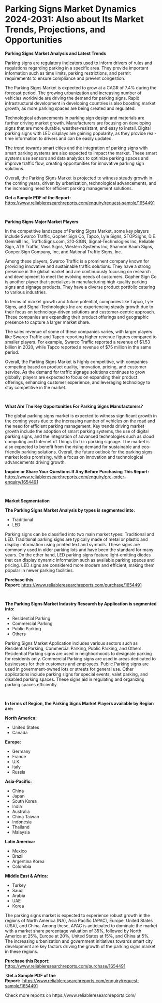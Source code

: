 <p><h1>Parking Signs Market Dynamics 2024-2031: Also about Its Market Trends, Projections, and Opportunities</h1></p><p><strong>Parking Signs Market Analysis and Latest Trends</strong></p>
<p><p>Parking signs are regulatory indicators used to inform drivers of rules and regulations regarding parking in a specific area. They provide important information such as time limits, parking restrictions, and permit requirements to ensure compliance and prevent congestion.</p><p>The Parking Signs Market is expected to grow at a CAGR of 7.4% during the forecast period. The growing urbanization and increasing number of vehicles worldwide are driving the demand for parking signs. Rapid infrastructural development in developing countries is also boosting market growth, as more parking spaces are being created and regulated.</p><p>Technological advancements in parking sign design and materials are further driving market growth. Manufacturers are focusing on developing signs that are more durable, weather-resistant, and easy to install. Digital parking signs with LED displays are gaining popularity, as they provide real-time information to drivers and can be easily updated.</p><p>The trend towards smart cities and the integration of parking signs with smart parking systems are also expected to impact the market. These smart systems use sensors and data analytics to optimize parking spaces and improve traffic flow, creating opportunities for innovative parking sign solutions.</p><p>Overall, the Parking Signs Market is projected to witness steady growth in the coming years, driven by urbanization, technological advancements, and the increasing need for efficient parking management solutions.</p></p>
<p><strong>Get a Sample PDF of the Report:&nbsp;</strong> <a href="https://www.reliableresearchreports.com/enquiry/request-sample/1654491">https://www.reliableresearchreports.com/enquiry/request-sample/1654491</a></p>
<p>&nbsp;</p>
<p><strong>Parking Signs Major Market Players</strong></p>
<p><p>In the competitive landscape of Parking Signs Market, some key players include Swarco Traffic, Gopher Sign Co, Tapco, Lyle Signs, STOPSigns, D.E. Gemmill Inc, TrafficSigns.com, 310-SIGN, Signal-Technologies Inc, Reliable Sign, ATS Traffic, Voss Signs, Western Systems Inc, Shannon Baum Signs, Cooper Sign Company, Inc, and National Traffic Signs, Inc.</p><p>Among these players, Swarco Traffic is a prominent company known for providing innovative and sustainable traffic solutions. They have a strong presence in the global market and are continuously focusing on research and development to meet the evolving needs of customers. Gopher Sign Co is another player that specializes in manufacturing high-quality parking signs and signage products. They have a diverse product portfolio catering to various industries.</p><p>In terms of market growth and future potential, companies like Tapco, Lyle Signs, and Signal-Technologies Inc are experiencing steady growth due to their focus on technology-driven solutions and customer-centric approach. These companies are expanding their product offerings and geographic presence to capture a larger market share.</p><p>The sales revenue of some of these companies varies, with larger players like Swarco Traffic and Tapco reporting higher revenue figures compared to smaller players. For example, Swarco Traffic reported a revenue of $1.53 billion in 2020, while Tapco reported a revenue of $75 million in the same period.</p><p>Overall, the Parking Signs Market is highly competitive, with companies competing based on product quality, innovation, pricing, and customer service. As the demand for traffic signage solutions continues to grow globally, players are expected to focus on expanding their product offerings, enhancing customer experience, and leveraging technology to stay competitive in the market.</p></p>
<p>&nbsp;</p>
<p><strong>What Are The Key Opportunities For Parking Signs Manufacturers?</strong></p>
<p><p>The global parking signs market is expected to witness significant growth in the coming years due to the increasing number of vehicles on the road and the need for efficient parking management. Key trends driving market growth include the adoption of smart parking systems, the use of digital parking signs, and the integration of advanced technologies such as cloud computing and Internet of Things (IoT) in parking signage. The market is also expected to benefit from the rising demand for sustainable and eco-friendly parking solutions. Overall, the future outlook for the parking signs market looks promising, with a focus on innovation and technological advancements driving growth.</p></p>
<p><strong>Inquire or Share Your Questions If Any Before Purchasing This Report:</strong> <a href="https://www.reliableresearchreports.com/enquiry/pre-order-enquiry/1654491">https://www.reliableresearchreports.com/enquiry/pre-order-enquiry/1654491</a></p>
<p>&nbsp;</p>
<p><strong>Market Segmentation</strong></p>
<p><strong>The Parking Signs Market Analysis by types is segmented into:</strong></p>
<p><ul><li>Traditional</li><li>LED</li></ul></p>
<p><p>Parking signs can be classified into two main market types: Traditional and LED. Traditional parking signs are typically made of metal or plastic and display information using printed text and symbols. These signs are commonly used in older parking lots and have been the standard for many years. On the other hand, LED parking signs feature light-emitting diodes that can display dynamic information such as available parking spaces and pricing. LED signs are considered more modern and efficient, making them popular in newer parking facilities.</p></p>
<p><strong>Purchase this Report:&nbsp;</strong><a href="https://www.reliableresearchreports.com/purchase/1654491">https://www.reliableresearchreports.com/purchase/1654491</a></p>
<p>&nbsp;</p>
<p><strong>The Parking Signs Market Industry Research by Application is segmented into:</strong></p>
<p><ul><li>Residential Parking</li><li>Commercial Parking</li><li>Public Parking</li><li>Others</li></ul></p>
<p><p>Parking Signs Market Application includes various sectors such as Residential Parking, Commercial Parking, Public Parking, and Others. Residential Parking signs are used in neighborhoods to designate parking for residents only. Commercial Parking signs are used in areas dedicated to businesses for their customers and employees. Public Parking signs are used in government-owned lots or streets for general use. Other applications include parking signs for special events, valet parking, and disabled parking spaces. These signs aid in regulating and organizing parking spaces efficiently.</p></p>
<p>&nbsp;</p>
<p><strong>In terms of Region, the Parking Signs Market Players available by Region are:</strong></p>
<p>
    <p> <strong> North America: </strong>
        <ul>
            <li>United States</li>
            <li>Canada</li>
        </ul>
        </p> 
    <p> <strong> Europe: </strong>
        <ul>
            <li>Germany</li>
            <li>France</li>
            <li>U.K.</li>
            <li>Italy</li>
            <li>Russia</li>
        </ul>
        </p> 
    <p> <strong> Asia-Pacific: </strong>
        <ul>
            <li>China</li>
            <li>Japan</li>
            <li>South Korea</li>
            <li>India</li>
            <li>Australia</li>
            <li>China Taiwan</li>
            <li>Indonesia</li>
            <li>Thailand</li>
            <li>Malaysia</li>
        </ul>
        </p> 
    <p> <strong> Latin America: </strong>
        <ul>
            <li>Mexico</li>
            <li>Brazil</li>
            <li>Argentina Korea</li>
            <li>Colombia</li>
        </ul>
        </p> 
    <p> <strong> Middle East & Africa: </strong>
        <ul>
            <li>Turkey</li>
            <li>Saudi</li>
            <li>Arabia</li>
            <li>UAE</li>
            <li>Korea</li>
        </ul>
    </p>
    </p>
<p><p>The parking signs market is expected to experience robust growth in the regions of North America (NA), Asia Pacific (APAC), Europe, United States (USA), and China. Among these, APAC is anticipated to dominate the market with a market share percentage valuation of 35%, followed by North America at 25%, Europe at 20%, United States at 15%, and China at 5%. The increasing urbanization and government initiatives towards smart city development are key factors driving the growth of the parking signs market in these regions.</p></p>
<p><strong>Purchase this Report: </strong><a href="https://www.reliableresearchreports.com/purchase/1654491">https://www.reliableresearchreports.com/purchase/1654491</a></p>
<p>&nbsp;<strong>Get a Sample PDF of the Report:&nbsp;&nbsp;</strong><a href="https://www.reliableresearchreports.com/enquiry/request-sample/1654491">https://www.reliableresearchreports.com/enquiry/request-sample/1654491</a></p>
<p><strong></strong></p>
<p>Check more reports on https://www.reliableresearchreports.com/</p>